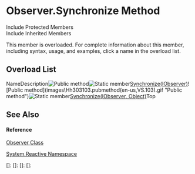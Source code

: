 # Observer.Synchronize Method

Include Protected Members  
Include Inherited Members

This member is overloaded. For complete information about this member, including syntax, usage, and examples, click a name in the overload list.

## Overload List

NameDescription![Public method](images\Hh303103.pubmethod(en-us,VS.103).gif "Public method")![Static member](images\Hh244319.static(en-us,VS.103).gif "Static member")[Synchronize<T>(IObserver<T>)](https://msdn.microsoft.com/en-us/library/m:system.reactive.observer.synchronize%60%601(system.iobserver%7b%60%600%7d)(v=VS.103))![Public method](images\Hh303103.pubmethod(en-us,VS.103).gif "Public method")![Static member](images\Hh244319.static(en-us,VS.103).gif "Static member")[Synchronize<T>(IObserver<T>, Object)](https://msdn.microsoft.com/en-us/library/m:system.reactive.observer.synchronize%60%601(system.iobserver%7b%60%600%7d%2csystem.object)(v=VS.103))Top

## See Also

#### Reference

[Observer Class](Observer\Observer.md)

[System.Reactive Namespace](System.Reactive\System.Reactive.md)

[]: 
[]: 
[]: 
[]: 